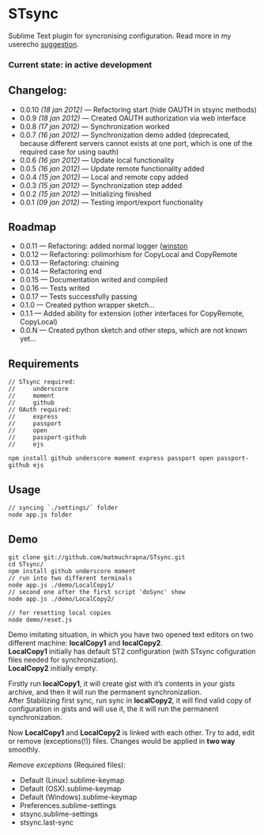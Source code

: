 # STsync #

Sublime Text plugin for syncronising configuration. Read more in my userecho [suggestion][1].

### Current state: in active development ###


## Changelog: ##

* 0.0.10 *(18 jan 2012)* — Refactoring start (hide OAUTH in stsync methods)
* 0.0.9 *(18 jan 2012)* — Created OAUTH authorization via web interface
* 0.0.8 *(17 jan 2012)* — Synchronization worked
* 0.0.7 *(16 jan 2012)* — Synchronization demo added (deprecated, because different servers cannot exists at one port, which is one of the required case for using oauth)
* 0.0.6 *(16 jan 2012)* — Update local functionality
* 0.0.5 *(16 jan 2012)* — Update remote functionality added
* 0.0.4 *(15 jan 2012)* — Local and remote copy added
* 0.0.3 *(15 jan 2012)* — Synchronization step added
* 0.0.2 *(15 jan 2012)* — Initializing finished
* 0.0.1 *(09 jan 2012)* — Testing import/export functionality


## Roadmap ##

* 0.0.11 — Refactoring: added normal logger ([winston][2]
* 0.0.12 — Refactoring: polimorhism for CopyLocal and CopyRemote
* 0.0.13 — Refactoring: chaining
* 0.0.14 — Refactoring end
* 0.0.15 — Documentation writed and compiled
* 0.0.16 — Tests writed
* 0.0.17 — Tests successfully passing
* 0.1.0 — Created python wrapper sketch…
* 0.1.1 — Added ability for extension (other interfaces for CopyRemote, CopyLocal)
* 0.0.N — Created python sketch and other steps, which are not known yet…


## Requirements ##
    
    // STsync required:
    //     underscore
    //     moment
    //     github
    // OAuth required:
    //     express
    //     passport
    //     open
    //     passport-github
    //     ejs

    npm install github underscore moment express passport open passport-github ejs


## Usage ##
    
    // syncing `./settings/` folder
    node app.js folder

## Demo ##

    git clone git://github.com/matmuchrapna/STsync.git
    cd STsync/
    npm install github underscore moment
    // run into two different terminals
    node app.js ./demo/LocalCopy1/
    // second one after the first script 'doSync' show
    node app.js ./demo/LocalCopy2/

    // for resetting local copies
    node demo/reset.js

Demo imitating situation, in which you have two opened text editors on two different machine: **localCopy1** and **localCopy2**.  
**LocalCopy1** initially has default ST2 configuration (with STsync cofiguration files needed for synchronization).  
**LocalCopy2** initially empty.

Firstly run **localCopy1**, it will create gist with it’s contents in your gists archive, and then it will run the permanent synchronization.  
After Stabilizing first sync, run sync in **localCopy2**, it will find valid copy of configuration in gists and will use it, the it will run the permanent synchronization.

Now **LocalCopy1** and **LocalCopy2** is linked with each other. Try to add, edit or remove (exceptions(!)) files. Changes would be applied in **two way** smoothly.

*Remove exceptions* (Required files):

* Default (Linux).sublime-keymap
* Default (OSX).sublime-keymap
* Default (Windows).sublime-keymap
* Preferences.sublime-settings
* stsync.sublime-settings
* stsync.last-sync



[1]: http://sublimetext.userecho.com/topic/111402-syncing-settings-files-and-plugins-list-with-gistgithubcom/ 'Syncing settings files and plugins list with gist.github.com'
[2]: https://github.com/flatiron/winston "multi-transport async logging library for node.js"